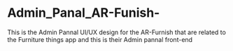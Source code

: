 # Admin_Panal_AR-Funish-
This is the Admin Pannal UI/UX design for the AR-Furnish that are related to the Furniture things app and this is their Admin pannal front-end
